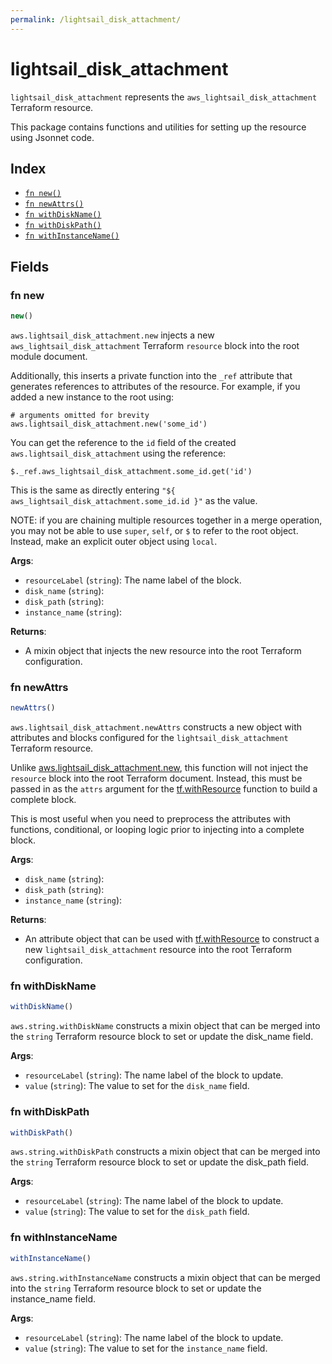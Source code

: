 ```yaml
---
permalink: /lightsail_disk_attachment/
---
```


# lightsail_disk_attachment

`lightsail_disk_attachment` represents the `aws_lightsail_disk_attachment` Terraform resource.



This package contains functions and utilities for setting up the resource using Jsonnet code.


## Index

* [`fn new()`](#fn-new)
* [`fn newAttrs()`](#fn-newattrs)
* [`fn withDiskName()`](#fn-withdiskname)
* [`fn withDiskPath()`](#fn-withdiskpath)
* [`fn withInstanceName()`](#fn-withinstancename)

## Fields

### fn new

```ts
new()
```


`aws.lightsail_disk_attachment.new` injects a new `aws_lightsail_disk_attachment` Terraform `resource`
block into the root module document.

Additionally, this inserts a private function into the `_ref` attribute that generates references to attributes of the
resource. For example, if you added a new instance to the root using:

    # arguments omitted for brevity
    aws.lightsail_disk_attachment.new('some_id')

You can get the reference to the `id` field of the created `aws.lightsail_disk_attachment` using the reference:

    $._ref.aws_lightsail_disk_attachment.some_id.get('id')

This is the same as directly entering `"${ aws_lightsail_disk_attachment.some_id.id }"` as the value.

NOTE: if you are chaining multiple resources together in a merge operation, you may not be able to use `super`, `self`,
or `$` to refer to the root object. Instead, make an explicit outer object using `local`.

**Args**:
  - `resourceLabel` (`string`): The name label of the block.
  - `disk_name` (`string`): 
  - `disk_path` (`string`): 
  - `instance_name` (`string`): 

**Returns**:
- A mixin object that injects the new resource into the root Terraform configuration.


### fn newAttrs

```ts
newAttrs()
```


`aws.lightsail_disk_attachment.newAttrs` constructs a new object with attributes and blocks configured for the `lightsail_disk_attachment`
Terraform resource.

Unlike [aws.lightsail_disk_attachment.new](#fn-lightsaildiskattachmentnew), this function will not inject the `resource`
block into the root Terraform document. Instead, this must be passed in as the `attrs` argument for the
[tf.withResource](https://github.com/tf-libsonnet/core/tree/main/docs#fn-withresource) function to build a complete block.

This is most useful when you need to preprocess the attributes with functions, conditional, or looping logic prior to
injecting into a complete block.

**Args**:
  - `disk_name` (`string`): 
  - `disk_path` (`string`): 
  - `instance_name` (`string`): 

**Returns**:
  - An attribute object that can be used with [tf.withResource](https://github.com/tf-libsonnet/core/tree/main/docs#fn-withresource) to construct a new `lightsail_disk_attachment` resource into the root Terraform configuration.


### fn withDiskName

```ts
withDiskName()
```

`aws.string.withDiskName` constructs a mixin object that can be merged into the `string`
Terraform resource block to set or update the disk_name field.



**Args**:
  - `resourceLabel` (`string`): The name label of the block to update.
  - `value` (`string`): The value to set for the `disk_name` field.


### fn withDiskPath

```ts
withDiskPath()
```

`aws.string.withDiskPath` constructs a mixin object that can be merged into the `string`
Terraform resource block to set or update the disk_path field.



**Args**:
  - `resourceLabel` (`string`): The name label of the block to update.
  - `value` (`string`): The value to set for the `disk_path` field.


### fn withInstanceName

```ts
withInstanceName()
```

`aws.string.withInstanceName` constructs a mixin object that can be merged into the `string`
Terraform resource block to set or update the instance_name field.



**Args**:
  - `resourceLabel` (`string`): The name label of the block to update.
  - `value` (`string`): The value to set for the `instance_name` field.
